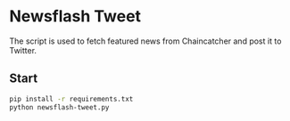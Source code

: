 # Newsflash Tweet

The script is used to fetch featured news from Chaincatcher and post it to Twitter.

## Start

```bash
pip install -r requirements.txt
python newsflash-tweet.py
```